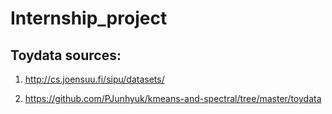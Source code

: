 # Internship_project

## Toydata sources:


1. http://cs.joensuu.fi/sipu/datasets/

1. https://github.com/PJunhyuk/kmeans-and-spectral/tree/master/toydata
